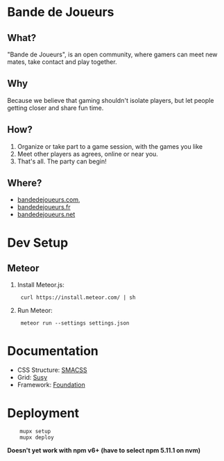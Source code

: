 Bande de Joueurs
==============

What?
---

"Bande de Joueurs", is an open community, where gamers can meet new mates, take contact and play together.

Why
---

Because we believe that gaming shouldn't isolate players, but let people getting closer and share fun time.

How?
---

1. Organize or take part to a game session, with the games you like
2. Meet other players as agrees, online or near you.
3. That's all. The party can begin!

Where?
---

* [bandedejoueurs.com](http://bandedejoueurs.com),
* [bandedejoueurs.fr](http://bandedejoueurs.fr)
* [bandedejoueurs.net](http://bandedejoueurs.net)


Dev Setup
==============

Meteor
---

1. Install Meteor.js:

		curl https://install.meteor.com/ | sh

2. Run Meteor:

		meteor run --settings settings.json


Documentation
===============

* CSS Structure: [SMACSS](https://smacss.com/)
* Grid: [Susy](http://susy.oddbird.net/)
* Framework: [Foundation](http://foundation.zurb.com/sites/docs/)


Deployment
==============

		mupx setup
		mupx deploy

__Doesn't yet work with npm v6+ (have to select npm 5.11.1 on nvm)__

<!-- https://github.com/sachinbhutani/meteor-openshift

		cd bandedejoueurs
		meteor build tarball
		cp tarball/bandedejoueurs.tar.gz ../bdjapp
		rm tarball/bandedejoueurs.tar.gz
		cd ../bdjapp

		# for Mac or BSD-based
		tar -xvf bandedejoueurs.tar.gz -s '/^bundle//'

		# for Linux, or using GNU tar
		tar -xvf bandedejoueurs.tar.gz --transform 's|^bundle/||'

		rm bandedejoueurs.tar.gz
		git add --all
		git commit -a -m 'meteor-openshift'
		git push -->
